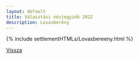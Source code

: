 ```yaml
---
layout: default
title: Választási névjegyzék 2022
description: Lovasberény
---
```


{% include settlementHTMLs/Lovasbereeny.html %}

[Vissza](./)